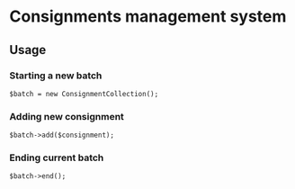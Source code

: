 # Consignments management system

## Usage

### Starting a new batch

`$batch = new ConsignmentCollection();`

### Adding new consignment

`$batch->add($consignment);`

### Ending current batch

`$batch->end();`